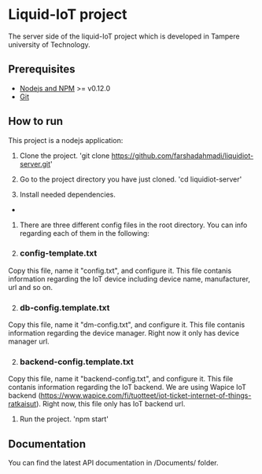 # Liquid-IoT project

The server side of the liquid-IoT project which is developed in Tampere university of Technology.

## Prerequisites

- [Nodejs and NPM](nodejs.org) >= v0.12.0
- [Git](https://git-scm.com/)

## How to run

This project is a nodejs application:

1. Clone the project. 'git clone https://github.com/farshadahmadi/liquidiot-server.git'

1. Go to the project directory you have just cloned. 'cd liquidiot-server'

1. Install needed dependencies.
- ```npm install

1. There are three different config files in the root directory. You can info regarding each of them in the following:

  2. ### config-template.txt 
  Copy this file, name it "config.txt", and configure it. This file contanis information regarding the IoT device including device name, manufacturer, url and so on.
  
  2. ### db-config.template.txt
  Copy this file, name it "dm-config.txt", and configure it. This file contanis information regarding the device manager. Right now it only has device manager url.
  
  2. ### backend-config.template.txt
  Copy this file, name it "backend-config.txt", and configure it. This file contanis information regarding the IoT backend. We are using Wapice IoT backend (https://www.wapice.com/fi/tuotteet/iot-ticket-internet-of-things-ratkaisut). Right now, this file only has IoT backend url.

1. Run the project. 'npm start'


## Documentation

You can find the latest API documentation in /Documents/ folder.
